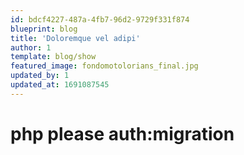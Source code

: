 ```yaml
---
id: bdcf4227-487a-4fb7-96d2-9729f331f874
blueprint: blog
title: 'Doloremque vel adipi'
author: 1
template: blog/show
featured_image: fondomotolorians_final.jpg
updated_by: 1
updated_at: 1691087545
---
```

# php please auth:migration
